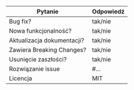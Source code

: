 <!-- Uzupełnij poniższy szablon zgodnie z Twoim Pull Requestem -->

| Pytanie                      | Odpowiedź
| ---------------------------- | ---
| Bug fix?                     | tak/nie
| Nowa funkcjonalność?         | tak/nie
| Aktualizacja dokumentacji?   | tak/nie
| Zawiera Breaking Changes?    | tak/nie
| Usunięcie zaszłości?         | tak/nie
| Rozwiązanie issue            | #... <!-- #numer-issue jeśli jakiś występuje -->
| Licencja                     | MIT


<!-- W miejsce tego komentarza wstaw opis Pull Requesta -->